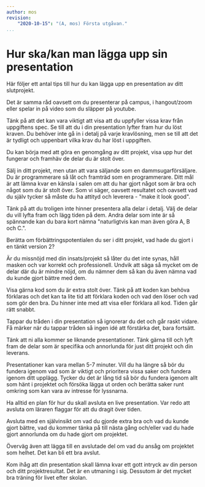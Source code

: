 ```yaml
---
author: mos
revision:
    "2020-10-15": "(A, mos) Första utgåvan."
...
```

Hur ska/kan man lägga upp sin presentation
==================================

Här följer ett antal tips till hur du kan lägga upp en presentation av ditt slutprojekt.

Det är samma råd oavsett om du presenterar på campus, i hangout/zoom eller spelar in på video som du släpper på youtube.

Tänk på att det kan vara viktigt att visa att du uppfyller vissa krav från uppgiftens spec. Se till att du i din presentation lyfter fram hur du löst kraven. Du behöver inte gå in i detalj på varje kravlösning, men se till att det är tydligt och uppenbart vilka krav du har löst i uppgiften.

Du kan börja med att göra en genomgång av ditt projekt, visa upp hur det fungerar och framhäv de delar du är stolt över.

Sälj in ditt projekt, men utan att vara säljande som en dammsugarförsäljare. Du är programmerare så låt och framträd som en programmerare. Ditt mål är att lämna kvar en känsla i salen om att du har gjort något som är bra och något som du är stolt över. Som vi säger, oavsett resultatet och oavsett vad du själv tycker så måste du ha attityd och leverera - "make it look good".

Tänk på att du troligen inte hinner presentera alla delar i detalj. Välj de delar du vill lyfta fram och lägg tiden på dem. Andra delar som inte är så spännande kan du bara kort nämna "naturligtvis kan man även göra A, B och C.".

Berätta om förbättringspotentialen du ser i ditt projekt, vad hade du gjort i en tänkt version 2?

Är du missnöjd med din insats/projekt så låter du det inte synas, håll masken och var korrekt och professionell. Undvik att säga så mycket om de delar där du är mindre nöjd, om du nämner dem så kan du även nämna vad du kunde gjort bättre med dem.

Visa gärna kod som du är extra stolt över. Tänk på att koden kan behöva förklaras och det kan ta lite tid att förklara koden och vad den löser och vad som gör den bra. Du hinner inte med att visa eller förklara all kod. Tiden går rätt snabbt.

Tappar du tråden i din presentation så ignorerar du det och går raskt vidare. Få märker när du tappar tråden så ingen idé att förstärka det, bara fortsätt.

Tänk att ni alla kommer se liknande presentationer. Tänk gärna till och lyft fram de delar som är specifika och annorlunda för just ditt projekt och din leverans.

Presentationer kan vara mellan 5-7 minuter. Vill du ha längre så bör du fundera igenom vad som är viktigt och prioritera vissa saker och fundera igenom ditt upplägg. Tycker du det är lång tid så bör du fundera igenom allt som hänt i projektet och försöka lägga ut orden och berätta saker runt omkring som kan vara av intresse för lyssnarna.

Ha alltid en plan för hur du skall avsluta en live presentation. Var redo att avsluta om läraren flaggar för att du dragit över tiden.

Avsluta med en självinsikt om vad du gjorde extra bra och vad du kunde gjort bättre, vad du kommer tänka på till nästa gång och/eller vad du hade gjort annorlunda om du hade gjort om projektet.

Överväg även att lägga till en avslutade del om vad du ansåg om projektet som helhet. Det kan bli ett bra avslut.

Kom ihåg att din presentation skall lämna kvar ett gott intryck av din person och ditt projektresultat. Det är en utmaning i sig. Dessutom är det mycket bra träning för livet efter skolan.
